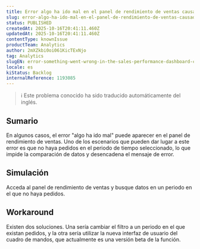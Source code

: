```yaml
---
title: Error algo ha ido mal en el panel de rendimiento de ventas causado por la ausencia de pedidos en el periodo filtrado
slug: error-algo-ha-ido-mal-en-el-panel-de-rendimiento-de-ventas-causado-por-la-ausencia-de-pedidos-en-el-periodo-filtrado
status: PUBLISHED
createdAt: 2025-10-16T20:41:11.460Z
updatedAt: 2025-10-16T20:41:11.460Z
contentType: knownIssue
productTeam: Analytics
author: 2mXZkbi0oi061KicTExNjo
tag: Analytics
slugEN: error-something-went-wrong-in-the-sales-performance-dashboard-caused-by-no-orders-in-the-filtered-period
locale: es
kiStatus: Backlog
internalReference: 1193085
---
```


>ℹ️ Este problema conocido ha sido traducido automáticamente del inglés.

## Sumario


En algunos casos, el error "algo ha ido mal" puede aparecer en el panel de rendimiento de ventas. Uno de los escenarios que pueden dar lugar a este error es que no haya pedidos en el periodo de tiempo seleccionado, lo que impide la comparación de datos y desencadena el mensaje de error.

## Simulación


Acceda al panel de rendimiento de ventas y busque datos en un periodo en el que no haya pedidos.

## Workaround


Existen dos soluciones. Una sería cambiar el filtro a un periodo en el que existan pedidos, y la otra sería utilizar la nueva interfaz de usuario del cuadro de mandos, que actualmente es una versión beta de la función.



